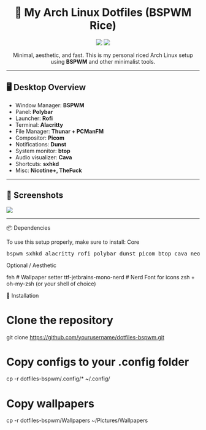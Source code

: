 <h1 align="center">🌿 My Arch Linux Dotfiles (BSPWM Rice)</h1>

<p align="center">
  <img src="https://img.shields.io/badge/BSPWM-arch--rice-blue?style=flat-square">
  <img src="https://img.shields.io/badge/Status-Active-success?style=flat-square">
</p>

<p align="center">
  Minimal, aesthetic, and fast. This is my personal riced Arch Linux setup using <strong>BSPWM</strong> and other minimalist tools.
</p>

---

## 🖥️ Desktop Overview

- Window Manager: **BSPWM**
- Panel: **Polybar**
- Launcher: **Rofi**
- Terminal: **Alacritty**
- File Manager: **Thunar + PCManFM**
- Compositor: **Picom**
- Notifications: **Dunst**
- System monitor: **btop**
- Audio visualizer: **Cava**
- Shortcuts: **sxhkd**
- Misc: **Nicotine+, TheFuck**

---

## 📸 Screenshots

<img src="/home/occhi/screenshots/1.png"/>

---
📦 Dependencies

To use this setup properly, make sure to install:
Core
<pre>
bspwm sxhkd alacritty rofi polybar dunst picom btop cava neofetch thefuck thunar pcmanfm
</pre>
Optional / Aesthetic

feh        # Wallpaper setter
ttf-jetbrains-mono-nerd  # Nerd Font for icons
zsh + oh-my-zsh (or your shell of choice)

🚀 Installation

# Clone the repository
git clone https://github.com/yourusername/dotfiles-bspwm.git

# Copy configs to your .config folder
cp -r dotfiles-bspwm/.config/* ~/.config/

# Copy wallpapers
cp -r dotfiles-bspwm/Wallpapers ~/Pictures/Wallpapers
